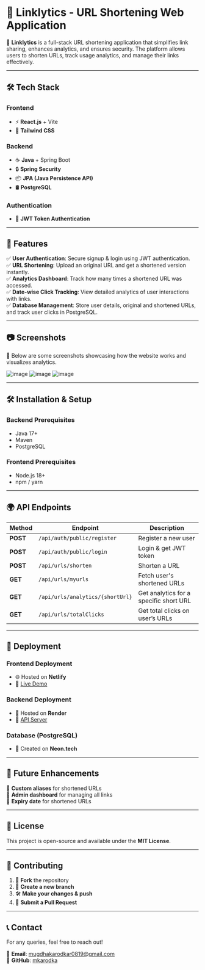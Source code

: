 # 📌 Linklytics - URL Shortening Web Application  

🚀 **Linklytics** is a full-stack URL shortening application that simplifies link sharing, enhances analytics, and ensures security. The platform allows users to shorten URLs, track usage analytics, and manage their links effectively.

---

## 🛠 Tech Stack  

### Frontend  
- ⚡ **React.js** + Vite  
- 🎨 **Tailwind CSS**  

### Backend  
- ☕ **Java** + Spring Boot  
- 🔒 **Spring Security**  
- 📦 **JPA (Java Persistence API)**  
- 🛢 **PostgreSQL**  

### Authentication  
- 🔑 **JWT Token Authentication**  

---

## 📌 Features  

✅ **User Authentication**: Secure signup & login using JWT authentication.  
✅ **URL Shortening**: Upload an original URL and get a shortened version instantly.  
✅ **Analytics Dashboard**: Track how many times a shortened URL was accessed.  
✅ **Date-wise Click Tracking**: View detailed analytics of user interactions with links.  
✅ **Database Management**: Store user details, original and shortened URLs, and track user clicks in PostgreSQL.  

---

## 📷 Screenshots  

📸 Below are some screenshots showcasing how the website works and visualizes analytics.

![image](https://github.com/user-attachments/assets/142bc0ff-22ea-4b00-b86b-f19f0ca49496)
![image](https://github.com/user-attachments/assets/b42d83fd-3985-48fa-9a51-706baaa94c05)
![image](https://github.com/user-attachments/assets/680d6727-c114-48c7-bbc7-e80ed7e824b2)

---

## 🛠 Installation & Setup  

### Backend Prerequisites  
- Java 17+  
- Maven  
- PostgreSQL  

### Frontend Prerequisites  
- Node.js 18+  
- npm / yarn  

---

## 🌍 API Endpoints  

| Method | Endpoint | Description |
|--------|---------|-------------|
| **POST** | `/api/auth/public/register` | Register a new user |
| **POST** | `/api/auth/public/login` | Login & get JWT token |
| **POST** | `/api/urls/shorten` | Shorten a URL |
| **GET** | `/api/urls/myurls` | Fetch user's shortened URLs |
| **GET** | `/api/urls/analytics/{shortUrl}` | Get analytics for a specific short URL |
| **GET** | `/api/urls/totalClicks` | Get total clicks on user’s URLs |

---

## 🚀 Deployment  

### Frontend Deployment  
- 🌐 Hosted on **Netlify**  
- 🔗 [Live Demo](https://resplendent-bavarois-38b764.netlify.app/)  

### Backend Deployment  
- 🚀 Hosted on **Render**  
- 🔗 [API Server](https://url-shortener-sb-sfua.onrender.com)  

### Database (PostgreSQL)  
- 💾 Created on **Neon.tech**  

---

## 📌 Future Enhancements  

🔹 **Custom aliases** for shortened URLs  
🔹 **Admin dashboard** for managing all links  
🔹 **Expiry date** for shortened URLs  

---

## 📜 License  

This project is open-source and available under the **MIT License**.  

---

## 🤝 Contributing  

1. 🔄 **Fork** the repository  
2. 🌿 **Create a new branch**  
3. 🛠 **Make your changes & push**  
4. 📩 **Submit a Pull Request**  

---

## 📞 Contact  

For any queries, feel free to reach out!  

📧 **Email**: [mugdhakarodkar0819@gmail.com](mailto:mugdhakarodkar0819@gmail.com)  
🔗 **GitHub**: [mkarodka](https://github.com/mkarodka)  
